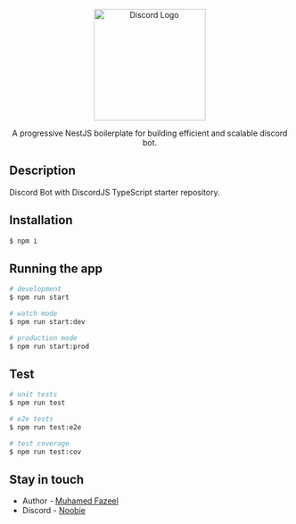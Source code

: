<link rel="stylesheet" href="https://cdnjs.cloudflare.com/ajax/libs/font-awesome/6.6.0/css/all.min.css" integrity="sha512-Kc323vGBEqzTmouAECnVceyQqyqdsSiqLQISBL29aUW4U/M7pSPA/gEUZQqv1cwx4OnYxTxve5UMg5GT6L4JJg==" crossorigin="anonymous" referrerpolicy="no-referrer" />
<script src="https://cdnjs.cloudflare.com/ajax/libs/font-awesome/6.6.0/js/all.min.js" integrity="sha512-6sSYJqDreZRZGkJ3b+YfdhB3MzmuP9R7X1QZ6g5aIXhRvR1Y/N/P47jmnkENm7YL3oqsmI6AK+V6AD99uWDnIw==" crossorigin="anonymous" referrerpolicy="no-referrer"></script>

<p align="center">
  <img src="https://cdn.discordapp.com/attachments/829576555067473962/1268895537919430779/photo-1614680376739-414d95ff43df-removebg-preview.png?ex=66ae168f&is=66acc50f&hm=ec24e8d33c79b9351c350a040747c804eed08f9972d0df74c71d8b5ac7318381&" width="200" alt="Discord Logo" />
</p>

  <p align="center"> A progressive NestJS boilerplate for building efficient and scalable discord bot.</p>
    <p align="center">

## Description

Discord Bot with DiscordJS TypeScript starter repository.

## Installation

```bash
$ npm i
```

## Running the app

```bash
# development
$ npm run start

# watch mode
$ npm run start:dev

# production mode
$ npm run start:prod
```

## Test

```bash
# unit tests
$ npm run test

# e2e tests
$ npm run test:e2e

# test coverage
$ npm run test:cov
```

## Stay in touch

- Author - [Muhamed Fazeel](https://fazeel.in)
- Discord - [<i class="fa-brands fa-discord"></i> Noobie](https://discord.gg/qtZxZAAGgm)
